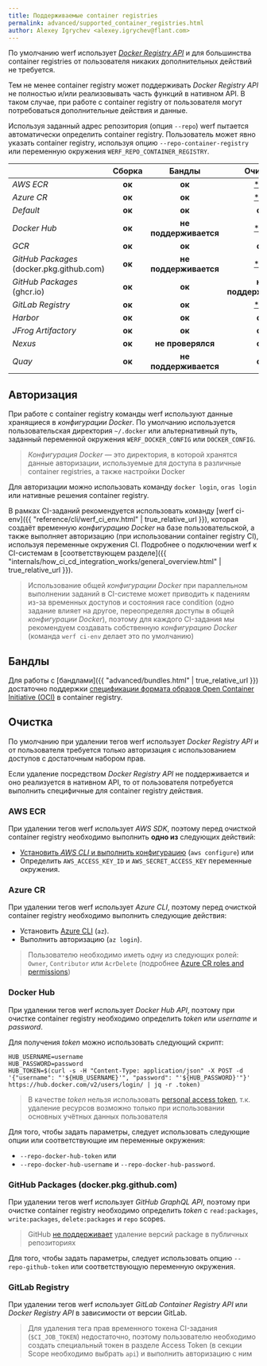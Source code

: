 ```yaml
---
title: Поддерживаемые container registries
permalink: advanced/supported_container_registries.html
author: Alexey Igrychev <alexey.igrychev@flant.com>
---
```


По умолчанию werf использует [_Docker Registry API_](https://docs.docker.com/registry/spec/api/) и для большинства container registries от пользователя никаких дополнительных действий не требуется.

Тем не менее container registry может поддерживать _Docker Registry API_ не полностью и/или реализовывать часть функций в нативном API. В таком случае, при работе с container registry от пользователя могут потребоваться дополнительные действия и данные.

Используя заданный адрес репозитория (опция `--repo`) werf пытается автоматически определить container registry. Пользователь может явно указать container registry, используя опцию `--repo-container-registry` или переменную окружения `WERF_REPO_CONTAINER_REGISTRY`.

|                                           | Сборка | Бандлы                | Очистка                                        |
| -------------------------------------     | :----: | :-------------------: | :--------------------------------------------: |
| _AWS ECR_                                 | **ок** |         **ок**        |            [***ок**](#aws-ecr)                 |
| _Azure CR_                                | **ок** |         **ок**        |            [***ок**](#azure-cr)                |
| _Default_                                 | **ок** |         **ок**        |                   **ок**                       |
| _Docker Hub_                              | **ок** | **не поддерживается** |           [***ок**](#docker-hub)               |
| _GCR_                                     | **ок** |         **ок**        |                   **ок**                       |
| _GitHub Packages_ (docker.pkg.github.com) | **ок** | **не поддерживается** | [***ок**](#github-packages-dockerpkggithubcom) |
| _GitHub Packages_ (ghcr.io)               | **ок** |         **ок**        |            **не поддерживается**               |
| _GitLab Registry_                         | **ок** |         **ок**        |         [***ок**](#gitlab-registry)            |
| _Harbor_                                  | **ок** |         **ок**        |                   **ок**                       |
| _JFrog Artifactory_                       | **ок** |         **ок**        |                   **ок**                       |
| _Nexus_                                   | **ок** |   **не проверялся**   |                   **ок**                       |
| _Quay_                                    | **ок** | **не поддерживается** |                   **ок**                       |

## Авторизация

При работе с container registry команды werf используют данные хранящиеся в _конфигурации Docker_. По умолчанию используется пользовательская директория `~/.docker` или альтернативный путь, заданный переменной окружения `WERF_DOCKER_CONFIG` или `DOCKER_CONFIG`.

> _Конфигурация Docker_ — это директория, в которой хранятся данные авторизации, используемые для доступа в различные container registries, а также настройки Docker

Для авторизации можно использовать команду `docker login`, `oras login` или нативные решения container registry.

В рамках CI-заданий рекомендуется использовать команду [werf ci-env]({{ "reference/cli/werf_ci_env.html" | true_relative_url }}), которая создаёт временную _конфигурацию Docker_ на базе пользовательской, а также выполняет авторизацию (при использовании container registry CI), используя переменные окружения CI. Подробнее о подключении werf к CI-системам в [соответствующем разделе]({{ "internals/how_ci_cd_integration_works/general_overview.html" | true_relative_url }}).

> Использование общей _конфигурации Docker_ при параллельном выполнении заданий в CI-системе может приводить к падениям из-за временных доступов и состояния race condition (одно задание влияет на другое, переопределяя доступы в общей _конфигурации Docker_), поэтому для каждого CI-задания мы рекомендуем создавать собственную _конфигурацию Docker_ (команда `werf ci-env` делает это по умолчанию)

## Бандлы

Для работы с [бандлами]({{ "advanced/bundles.html" | true_relative_url }}) достаточно поддержки [спецификации формата образов Open Container Initiative (OCI)](https://github.com/opencontainers/image-spec) в container registry.

## Очистка

По умолчанию при удалении тегов werf использует _Docker Registry API_ и от пользователя требуется только авторизация с использованием доступов с достаточным набором прав. 

Если удаление посредством _Docker Registry API_ не поддерживается и оно реализуется в нативном API, то от пользователя потребуется выполнить специфичные для container registry действия.

### AWS ECR

При удалении тегов werf использует _AWS SDK_, поэтому перед очисткой container registry необходимо выполнить **одно из** следующих действий:

- [Установить _AWS CLI_ и выполнить конфигурацию](https://docs.aws.amazon.com/cli/latest/userguide/cli-chap-configure.html#cli-quick-configuration) (`aws configure`) или
- Определить `AWS_ACCESS_KEY_ID` и `AWS_SECRET_ACCESS_KEY` переменные окружения.
      
### Azure CR

При удалении тегов werf использует _Azure CLI_, поэтому перед очисткой container registry необходимо выполнить следующие действия: 

- Установить [Azure CLI](https://docs.microsoft.com/en-us/cli/azure/install-azure-cli?view=azure-cli-latest) (`az`).
- Выполнить авторизацию (`az login`).

> Пользователю необходимо иметь одну из следующих ролей: `Owner`, `Contributor` или `AcrDelete` (подробнее [Azure CR roles and permissions](https://docs.microsoft.com/en-us/azure/container-registry/container-registry-roles)) 

### Docker Hub

При удалении тегов werf использует _Docker Hub API_, поэтому при очистке container registry необходимо определить _token_ или _username_ и _password_.

Для получения _token_ можно использовать следующий скрипт:

```shell
HUB_USERNAME=username
HUB_PASSWORD=password
HUB_TOKEN=$(curl -s -H "Content-Type: application/json" -X POST -d '{"username": "'${HUB_USERNAME}'", "password": "'${HUB_PASSWORD}'"}' https://hub.docker.com/v2/users/login/ | jq -r .token)
```

> В качестве _token_ нельзя использовать [personal access token](https://docs.docker.com/docker-hub/access-tokens/), т.к. удаление ресурсов возможно только при использовании основных учётных данных пользователя

Для того, чтобы задать параметры, следует использовать следующие опции или соответствующие им переменные окружения:
- `--repo-docker-hub-token` или
- `--repo-docker-hub-username` и `--repo-docker-hub-password`.

### GitHub Packages (docker.pkg.github.com)

При удалении тегов werf использует _GitHub GraphQL API_, поэтому при очистке container registry необходимо определить _token_ с `read:packages`, `write:packages`, `delete:packages` и `repo` scopes.

> GitHub [не поддерживает](https://help.github.com/en/packages/publishing-and-managing-packages/deleting-a-package) удаление версий package в публичных репозиториях

Для того, чтобы задать параметры, следует использовать опцию `--repo-github-token` или соответствующую переменную окружения.

### GitLab Registry

При удалении тегов werf использует _GitLab Container Registry API_ или _Docker Registry API_ в зависимости от версии GitLab.

> Для удаления тега прав временного токена CI-задания (`$CI_JOB_TOKEN`) недостаточно, поэтому пользователю необходимо создать специальный токен в разделе Access Token (в секции Scope необходимо выбрать `api`) и выполнить авторизацию с ним 
